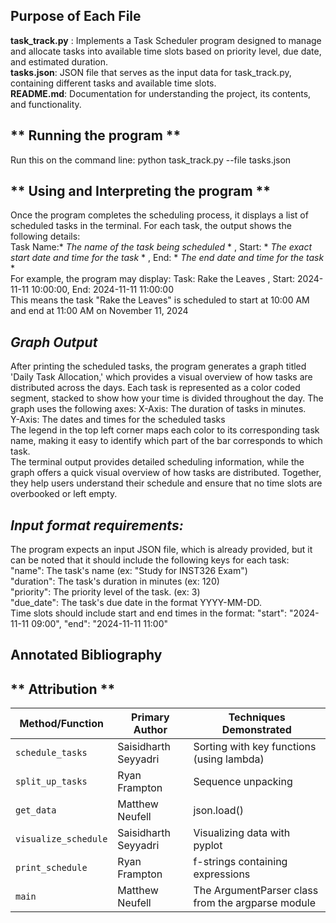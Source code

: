 ## **Purpose of Each File**
 **task_track.py** : Implements a Task Scheduler program designed to manage and allocate tasks into available time slots based on priority level, due date, and estimated duration.  
 **tasks.json**: JSON file that serves as the input data for task_track.py, containing different tasks and available time slots.  
 **README.md**: Documentation for understanding the project, its contents, and functionality.  

## ** Running the program ** 
 Run this on the command line: python task_track.py --file tasks.json  

## ** Using and Interpreting the program **
 Once the program completes the scheduling process, it displays a list of scheduled tasks in the terminal. For each task, the output shows the following details:  
 Task Name:* *The name of the task being scheduled* * , Start: * *The exact start date and time for the task* * , End: * *The end date and time for the task* *   
 For example, the program may display: Task: Rake the Leaves , Start: 2024-11-11 10:00:00, End: 2024-11-11 11:00:00   
 This means the task "Rake the Leaves" is scheduled to start at 10:00 AM and end at 11:00 AM on November 11, 2024  

## *Graph Output* 
 After printing the scheduled tasks, the program generates a graph titled 'Daily Task Allocation,' which provides a visual overview of how tasks are distributed across the days.   Each task is represented as a color coded segment, stacked to show how your time is divided throughout the day. The graph uses the following axes:
 X-Axis: The duration of tasks in minutes.  
 Y-Axis: The dates and times for the scheduled tasks  
 The legend in the top left corner maps each color to its corresponding task name, making it easy to identify which part of the bar corresponds to which task.  
 The terminal output provides detailed scheduling information, while the graph offers a quick visual overview of how tasks are distributed. Together, they help users understand their schedule and ensure that no time slots are overbooked or left empty.  

## *Input format requirements:* 
 The program expects an input JSON file, which is already provided, but it can be noted that it should include the following keys for each task:  
 "name": The task's name (ex: "Study for INST326 Exam")  
 "duration": The task's duration in minutes (ex: 120)  
 "priority": The priority level of the task. (ex: 3)  
 "due_date": The task's due date in the format YYYY-MM-DD.  
 Time slots should include start and end times in the format: "start": "2024-11-11 09:00", "end": "2024-11-11 11:00"  


## **Annotated Bibliography**



## ** Attribution ** 
| **Method/Function**      | **Primary Author**       | **Techniques Demonstrated**               |
|---------------------------|--------------------------|-------------------------------------------|
| `schedule_tasks`          | Saisidharth Seyyadri    | Sorting with key functions (using lambda) |
| `split_up_tasks`          | Ryan Frampton           | Sequence unpacking                        |
| `get_data`                | Matthew Neufell         | json.load()                               |
| `visualize_schedule`      | Saisidharth Seyyadri    | Visualizing data with pyplot              |
| `print_schedule`          | Ryan Frampton           | f-strings containing expressions          |
| `main`                    | Matthew Neufell         | The ArgumentParser class from the argparse module|



